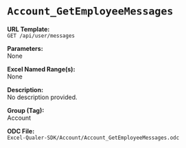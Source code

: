 # `Account_GetEmployeeMessages`

**URL Template:**  
`GET /api/user/messages`

**Parameters:**  
None

**Excel Named Range(s):**  
None

**Description:**  
No description provided.

**Group (Tag):**  
Account

**ODC File:**  
`Excel-Qualer-SDK/Account/Account_GetEmployeeMessages.odc`
